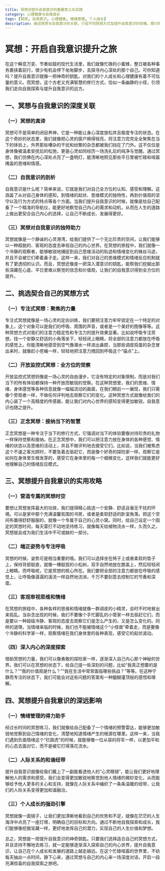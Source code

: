 ```yaml
---
title: 冥想对提升自我意识的重要意义与实践
category: 心理健康与自我成长
tags: [冥想, 自我意识, 心理健康, 情绪管理, 个人成长]
description: 阐述冥想与自我意识的关联，介绍不同冥想方式及提升自我意识的攻略，探讨冥想对情绪管理、人际关系和个人成长的深远影响，帮助读者了解通过冥想开启自我意识提升之旅的方法和意义。
---
```


# 冥想：开启自我意识提升之旅

在这个瞬息万变、节奏如鼓的现代生活里，我们就像忙碌的小蜜蜂，整日被各种事务裹挟着前行，很少有机会停下匆匆脚步，去探寻内心深处的那个自己。可你知道吗？提升自我意识就像一把神奇的钥匙，对我们的个人成长和心理健康有着不可估量的意义。而冥想，这个古老又充满智慧的修行方式，恰似一条幽静的小径，引领我们走向自我探索与提升自我意识的远方。

## 一、冥想与自我意识的深度关联
### （一）冥想的真谛
冥想可不是简单的闭目养神，它是一种能让身心深度放松并且极度专注的状态。在这个奇妙的状态里，我们就像把心灵的窗户擦得锃亮，将注意力完完全全聚焦在当下的体验上，外界那些嘈杂的干扰和纷繁的杂念都被我们挡在了门外。这不仅仅是身体像被温柔安抚后的松弛，更是心灵如同经历一场洗礼后的纯净与觉醒。通过冥想，我们仿佛在内心深处点亮了一盏明灯，能清晰地照见那些平日里被忙碌和喧嚣掩盖的思绪和情感。

### （二）自我意识的剖析
自我意识是什么呢？简单来说，它就是我们对自己全方位的认知、感受和理解。这涵盖了从对自己身体的感知，到情绪的起伏、思维模式的独特性，再到价值观的坚守以及行为方式的特点等各个方面。当我们提升自我意识的时候，就像是给自己配备了一个精准的导航仪，能更好地察觉自己内心的需求和动机，从而在人生的道路上做出更契合自己内心的选择，让自己不断成长、发展得更好。

### （三）冥想对自我意识的独特助力
冥想就像是一个静谧的心灵港湾，给我们提供了一个无比珍贵的空间，让我们能够以一种超脱的、客观的态度去审视自己的内心世界。在冥想的旅程中，我们就像一个冷静的观察者，能够敏锐地捕捉到自己思维活动的轨迹和情绪变化的蛛丝马迹，并且不会被它们牵着鼻子走。这样一来，我们对自己的思维模式和情绪反应机制就有了更透彻的认识。而且，冥想还像是一把深入潜意识的钥匙，能帮我们挖掘出那些深藏在心底、平日里难以察觉的信念和价值观，让我们的自我意识得到全方位的提升。

## 二、挑选契合自己的冥想方式
### （一）专注式冥想：聚焦的力量
专注式冥想就像是一场心灵的定向训练，我们要把注意力牢牢锁定在一个特定的对象上，这个对象可以是我们的呼吸、周围的声音，或者是一个美好的图像等等。这种冥想方式对我们的注意力稳定性和专注力的提升效果显著。比如说呼吸专注冥想，找一个安静又舒适的小角落坐下，轻轻闭上眼睛，将全部的注意力都放在呼吸的感觉上。你能清晰地感受到空气像潮水一样进出鼻腔，当那些调皮捣蛋的杂念冒出来时，就像赶小苍蝇一样，轻轻地把注意力拽回到呼吸这个“锚点”上。

### （二）开放监控式冥想：全方位的觉察
开放监控式冥想则像是一场心灵的自由漫步，它没有特定的对象限制，而是对我们当下的所有体验都保持一种开放而敏锐的觉察。在这种冥想里，我们的思维、情绪、身体感觉等各种信息就像一幅幅流动的画面，在我们眼前一一展现，我们只需像个旁观者一样，不做任何评判地去观察它们的变化。这种冥想方式就像给我们的内心装了一个高精度的传感器，能让我们对内心世界的感知变得更加敏锐，自我意识也随之提升。

### （三）正念冥想：接纳当下的智慧
正念冥想是一种专注于当下的修行方式，它强调对当下的体验要像对待珍贵的礼物一样保持觉察和接纳。在正念冥想中，我们可以把注意力放在身体的各种感觉、情绪的状态以及思维的活动上，并且不做评判地去接受它们。比如说，当我们被焦虑这个不速之客光顾时，不要急着去驱赶它，而是像个好奇的探险家一样，观察它是如何在身体里生根发芽的，感受它在身体里的每一个细微变化，这样我们就能更好地理解自己的情绪反应模式。

## 三、冥想提升自我意识的实用攻略
### （一）营造专属的冥想时空
要想让冥想发挥最大的功效，我们就得精心挑选一个安静、舒适且毫无干扰的环境。可以是家中那个充满温馨氛围的书房，或者是柔软舒适的卧室角落。把这个空间布置得舒舒服服的，就像一个专属于自己的心灵小窝。同时，给自己设定一个固定的冥想时间，每天雷打不动地坚持练习，就像每天给植物浇水一样，久而久之，冥想就会成为我们生活中不可或缺的一部分。

### （二）端正姿势与专注呼吸
冥想的时候，姿势可是相当重要的哦。我们可以选择坐在椅子上或者柔软的垫子上，保持背部挺直，就像一棵挺拔的小松树，双手自然地放在膝盖上，然后轻轻闭上眼睛。而呼吸呢，它是冥想的核心所在。我们要把全部的注意力都放在呼吸的感觉上，让呼吸像潺潺的溪流一样自然地流淌，千万不要刻意去控制它的节奏和深度。

### （三）客观审视思维和情绪
在冥想的旅程中，各种各样的思维和情绪就像一群调皮的小精灵，会时不时地冒出来捣乱。当杂念出现的时候，我们不要像个手忙脚乱的小管家一样去驱赶它们，而是要以一种超级冷静、客观的态度去观察它们是怎么产生的，又是怎么变化的。同样的道理，当情绪来临的时候，我们也不能被情绪这个“小怪兽”牵着走，而是要像个冷静的科学家一样，观察情绪在我们身体里的各种表现，感受它的起伏波动。

### （四）深入内心的深度探索
借助冥想的力量，我们可以像勇敢的探险家一样，逐渐深入自己内心那个神秘的世界。我们可以在冥想的状态下，给自己提一些深刻的问题，比如“我真正想要的是什么？”“我的价值观是什么？”“我在生活中常常面临哪些挑战？”等等。在这种宁静而专注的状态下，我们可能会对这些问题的答案有一种醍醐灌顶般的感悟和理解。

## 四、冥想提升自我意识的深远影响
### （一）情绪管理的得力助手
经过长时间的冥想练习，我们就像给自己配备了一个情绪的预警雷达，能够更加敏锐地觉察到自己情绪的变化，清楚地知道情绪产生的根源在哪里。这样一来，当我们遇到负面情绪这个“拦路虎”的时候，就能够像一位从容的将军一样，以更加平和的心态去面对它，而不是被它打得落花流水。

### （二）人际关系的和谐纽带
提升自我意识就像给我们戴上了一副能看透他人的“心灵眼镜”，能让我们更好地理解他人的需求和感受。我们会变得更加敏锐地察觉到他人情绪的微妙变化，从而能够给予他人更多的关心和支持，就像在人际关系中编织了一条条温暖的纽带，让我们的人际关系变得更加和谐融洽。

### （三）个人成长的强劲引擎
冥想就像一面镜子，让我们更加清晰地看到自己的优势和不足，就像在茫茫的人生海洋中点亮了一座灯塔，明确自己的目标和方向。通过不断地自我探索和成长，我们能够像挖掘宝藏一样，更好地发挥自己的潜力，实现自己的人生价值和梦想。

总之，冥想是一把提升自我意识的神奇钥匙。只要我们选择适合自己的冥想方式，并且坚持不懈地去练习，就一定能够逐渐深入探索自己的内心世界，提升自我意识，让自己在个人成长和发展的道路上越走越远。在这个忙碌喧嚣的世界里，不妨每天抽出一点时间，静下心来，通过冥想与自己的内心来一场深度对话，开启一段充满惊喜的自我探索之旅吧。